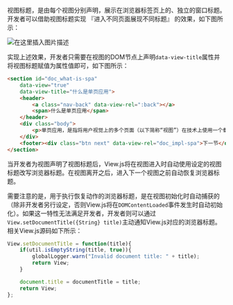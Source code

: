 视图标题，是由每个视图分别声明，展示在浏览器标签页上的、独立的窗口标题。开发者可以借助视图标题实现 『进入不同页面展现不同标题』 的效果，如下图所示：

![在这里插入图片描述](https://img-blog.csdnimg.cn/2019030318183622.gif)

实现上述效果，开发者只需要在视图的DOM节点上声明`data-view-title`属性并将视图标题赋值为属性值即可，如下图所示：
```html
<section id="doc_what-is-spa"
	data-view="true"
	data-view-title="什么是单页应用">
	<header>
		<a class="nav-back" data-view-rel=":back"></a>
		<span>什么是单页应用</span>
	</header>
	<div class="body">
		<p>单页应用，是指将用户视觉上的多个页面（以下简称“视图”）在技术上使用一个载体来实现的应用。放到web前端环境中，这个载体就是单独的html文件。</p>
	</div>
	<footer><div class="btn next" data-view-rel="doc_impl-spa">下一节</div></footer>
</section>
```

当开发者为视图声明了视图标题后，View.js将在视图进入时自动使用设定的视图标题改写浏览器标题。在视图离开之后，进入下一个视图之前自动恢复浏览器标题。

需要注意的是，用于执行恢复动作的浏览器标题，是在视图初始化时自动捕获的（除非开发者另行设定，否则View.js将在`DOMContentLoaded`事件发生时自动初始化）。如果这一特性无法满足开发者，开发者则可以通过`View.setDocumentTitle({String} title)`主动通知View.js对应的浏览器标题。相关View.js源码如下所示：
```js
View.setDocumentTitle = function(title){
	if(util.isEmptyString(title, true)){
		globalLogger.warn("Invalid document title: " + title);
		return View;
	}

	document.title = documentTitle = title;
	return View;
};
```